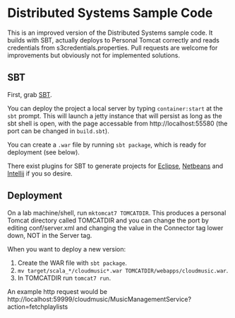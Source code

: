 Distributed Systems Sample Code
===============================

This is an improved version of the Distributed Systems sample code. It builds
with SBT, actually deploys to Personal Tomcat correctly and reads credentials
from s3credentials.properties. Pull requests are welcome for improvements but
obviously not for implemented solutions.

SBT
---

First, grab [SBT](http://www.scala-sbt.org/release/docs/Getting-Started/Setup.html).

You can deploy the project a local server by typing `container:start` at the
`sbt` prompt. This will launch a jetty instance that will persist as long as
the sbt shell is open, with the page accessable from http://localhost:55580
(the port can be changed in `build.sbt`).

You can create a `.war` file by running `sbt package`, which is ready for deployment (see below).

There exist plugins for SBT to generate projects for
[Eclipse](https://github.com/typesafehub/sbteclipse),
[Netbeans](https://github.com/remeniuk/sbt-netbeans-plugin) and
[Intellij](https://github.com/mpeltonen/sbt-idea) if you so desire.

Deployment
----------
On a lab machine/shell, run `mktomcat7 TOMCATDIR`. This produces a personal
Tomcat directory called TOMCATDIR and you can change the port by editing conf/server.xml and
changing the value in the Connector tag lower down, NOT in the Server tag.

When you want to deploy a new version:

1. Create the WAR file with `sbt package`.
2. `mv target/scala_*/cloudmusic*.war TOMCATDIR/webapps/cloudmusic.war`.
3. In TOMCATDIR run `tomcat7 run`.

An example http request would be http://localhost:59999/cloudmusic/MusicManagementService?action=fetchplaylists
